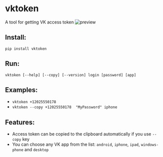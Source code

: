 # vktoken
A tool for getting VK access token
![preview](https://imgur.com/xxbplGF.jpg)


## Install:
`pip install vktoken`

## Run:
`vktoken [--help] [--copy] [--version] login [password] [app]`

## Examples:
* `vktoken +12025550178`  
* `vktoken --copy +12025550178  "MyPassword" iphone` 

## Features:
* Access token can be copied to the clipboard automatically if you use `--copy` key 
* You can choose any VK app from the list: `android`, `iphone`, `ipad`, `windows-phone` and `desktop`
